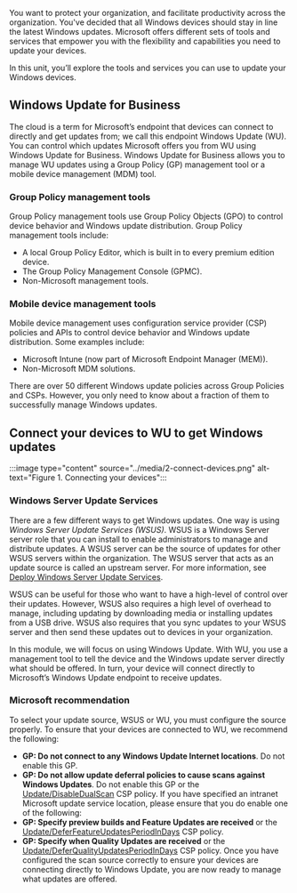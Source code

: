 
You want to protect your organization, and facilitate productivity across the organization. You've decided that all Windows devices should stay in line the latest Windows updates. Microsoft offers different sets of tools and services that empower you with the flexibility and capabilities you need to update your devices.

In this unit, you’ll explore the tools and services you can use to update your Windows devices.

## Windows Update for Business

The cloud is a term for Microsoft’s endpoint that devices can connect to directly and get updates from; we call this endpoint Windows Update (WU). You can control which updates Microsoft offers you from WU using Windows Update for Business. Windows Update for Business allows you to manage WU updates using a Group Policy (GP) management tool or a mobile device management (MDM) tool.

### Group Policy management tools

Group Policy management tools use Group Policy Objects (GPO) to control device behavior and Windows update distribution. Group Policy management tools include:

- A local Group Policy Editor, which is built in to every premium edition device.
- The Group Policy Management Console (GPMC).
- Non-Microsoft management tools.

### Mobile device management tools

Mobile device management uses configuration service provider (CSP) policies and APIs to control device behavior and Windows update distribution. Some examples include:

- Microsoft Intune (now part of Microsoft Endpoint Manager (MEM)).
- Non-Microsoft MDM solutions.
  
There are over 50 different Windows update policies across Group Policies and CSPs. However, you only need to know about a fraction of them to successfully manage Windows updates.

## Connect your devices to WU to get Windows updates

:::image type="content" source="../media/2-connect-devices.png" alt-text="Figure 1. Connecting your devices":::

### Windows Server Update Services

There are a few different ways to get Windows updates. One way is using *Windows Server Update Services (WSUS)*. WSUS is a Windows Server server role that you can install to enable administrators to manage and distribute updates. A WSUS server can be the source of updates for other WSUS servers within the organization. The WSUS server that acts as an update source is called an upstream server. For more information, see [Deploy Windows Server Update Services](https://docs.microsoft.com/windows-server/administration/windows-server-update-services/deploy/deploy-windows-server-update-services?azure-portal=true).

WSUS can be useful for those who want to have a high-level of control over their updates. However, WSUS also requires a high level of overhead to manage, including updating by downloading media or installing updates from a USB drive. WSUS also requires that you sync updates to your WSUS server and then send these updates out to devices in your organization.

In this module, we will focus on using Windows Update. With WU, you use a management tool to tell the device and the Windows update server directly what should be offered. In turn, your device will connect directly to Microsoft’s Windows Update endpoint to receive updates.

### Microsoft recommendation

To select your update source, WSUS or WU, you must configure the source properly. To ensure that your devices are connected to WU, we recommend the following:

- **GP: Do not connect to any Windows Update Internet locations**. Do not enable this GP.
- **GP: Do not allow update deferral policies to cause scans against Windows Updates**. Do not enable this GP or the [Update/DisableDualScan](https://docs.microsoft.com/windows/client-management/mdm/policy-csp-update?azure-portal=true) CSP policy.
If you have specified an intranet Microsoft update service location, please ensure that you do enable one of the following:
- **GP: Specify preview builds and Feature Updates are received** or the [Update/DeferFeatureUpdatesPeriodInDays](https://docs.microsoft.com/windows/client-management/mdm/policy-csp-update?azure-portal=true) CSP policy.
- **GP: Specify when Quality Updates are received** or the [Update/DeferQualityUpdatesPeriodInDays]( https://docs.microsoft.com/windows/client-management/mdm/policy-csp-update?azure-portal=true) CSP policy.
Once you have configured the scan source correctly to ensure your devices are connecting directly to Windows Update, you are now ready to manage what updates are offered.
